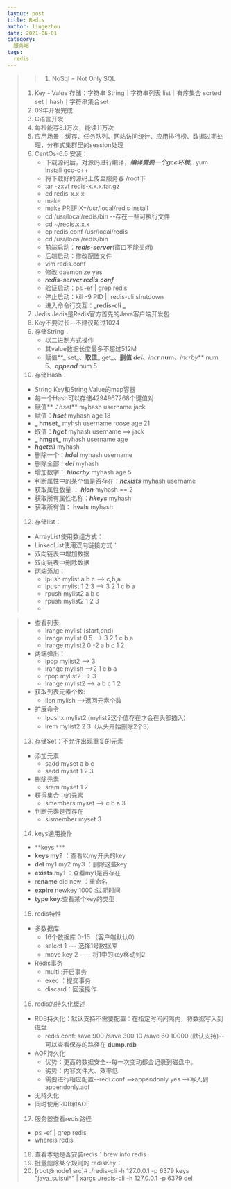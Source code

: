 ```yaml
---
layout: post
title: Redis
author: liugezhou
date: 2021-06-01
category: 
  服务端
tags: 
  redis
---
```

> > 1. NoSql = Not Only SQL
> 1. Key - Value 存储：字符串 String｜字符串列表 list｜有序集合 sorted set｜hash｜字符串集合set
> 1. 09年开发完成
> 1. C语言开发
> 1. 每秒能写8.1万次，能读11万次
> 1. 应用场景：缓存、任务队列、网站访问统计、应用排行榜、数据过期处理，分布式集群里的session处理
> 1. CentOs-6.5 安装：
>    - 下载源码后，对源码进行编译，_**编译需要一个gcc环境**_。yum install gcc-c++
>    - 将下载好的源码上传至服务器 /root下
>    - tar -zxvf redis-x.x.x.tar.gz
>    - cd  redis-x.x.x
>    - make
>    - make PREFIX=/usr/local/redis install
>    - cd /usr/local/redis/bin --存在一些可执行文件
>    - cd ~/redis.x.x.x
>    - cp redis.conf /usr/local/redis
>    - cd /usr/local/redis/bin
>    - 前端启动：_**redis-server**_(窗口不能关闭)
>    - 后端启动：修改配置文件
>    - vim redis.conf
>    - 修改 daemonize yes
>    - **_redis-server redis.conf_**
>    - 验证启动：ps -ef | grep redis
>    - 停止启动：kill -9 PID  ||  redis-cli shutdown
>    - 进入命令行交互：**_redis-cli _**
> 8. Jedis:Jedis是Redis官方首先的Java客户端开发包
> 8. Key不要过长--不建议超过1024
> 8. 存储String：
>    - 以二进制方式操作
>    - 其value数据长度最多不超过512M
>    - 赋值**_ set_**、取值**_ get_**、删值 _**del**_、**_inc_**r num、**_incrby_** num 5、**_append_** num 5
> 11. 存储Hash：
>    - String Key和String Value的map容器
>    - 每一个Hash可以存储4294967268个键值对
>    - 赋值**_：hset_** myhash username jack
>    - 赋值：**_hset_** myhash age 18
>    - **_        hmset_** myhsh username roose age 21
>    - 取值：**_hget_** myhash username ==> jack
>    - **_ hmget_** myhash username age
>    - **_hgetall_** myhash
>    - 删除一个：**_hdel_** myhash username
>    - 删除全部：**_del_** myhash
>    - 增加数字： _**hincrby**_ myhash age  5
>    - 判断属性中的某个值是否存在：**_hexists_** myhash username
>    - 获取属性数量 ： **_hlen_** myhash == 2
>    - 获取所有属性名称：**_hkeys_** myhash
>    - 获取所有值： **hvals** myhash
> 12. 存储list：
>    - ArrayList使用数组方式：
>    - LinkedList使用双向链接方式：
>    - 双向链表中增加数据
>    - 双向链表中删除数据
>    - 两端添加：
>       - lpush mylist a b c --> c,b,a
>       - lpush mylist 1 2 3 --> 3 2 1 c b a
>       - rpush mylist2 a b c
>       - rpush mylist2 1 2 3 
>       - 

>    - 查看列表: 
>       - lrange mylist  (start,end)
>       - lrange mylist 0 5 --> 3 2 1 c b a
>       - lrange mylist2 0 -2 a b c 1 2
>    - 两端弹出：
>       - lpop mylist2 --> 3
>       - lrange mylish  -->2 1 c b a
>       - rpop mylist2 --> 3
>       - lrange mylist2 --> a b  c 1 2 
>    - 获取列表元素个数:
>       - llen mylish  -->返回元素个数
>    - 扩展命令
>       - lpushx mylist2 (mylist2这个值存在才会在头部插入)
>       - lrem mylist2 2 3（从头开始删除2个3）
> 13. 存储Set：不允许出现重复的元素
>    - 添加元素
>       - sadd myset a b c
>       - sadd myset  1 2 3
>    - 删除元素
>       - srem myset 1 2
>    - 获得集合中的元素
>       - smembers myset --> c b a 3
>    - 判断元素是否存在
>       - sismember myset 3
> 14. keys通用操作
>    - **keys ***
>    - **keys my?**  ：查看以my开头的key
>    - **del** my1 my2 my3 ：删除这些key
>    - **exists** my1   ：查看my1是否存在
>    - r**ename** old new ：重命名
>    - **expire** newkey 1000 :过期时间
>    - **type key**:查看某个key的类型
> 15. redis特性
>    - 多数据库
>       - 16个数据库 0-15 （客户端默认0）
>       - select 1  --- 选择1号数据库
>       - move key 2 ---- 将1中的key移动到2
>    - Redis事务
>       - multi :开启事务
>       - exec ：提交事务
>       - discard：回滚操作
> 16. redis的持久化概述
>    - RDB持久化：默认支持不需要配置：在指定时间间隔内，将数据写入到磁盘
>       - redis.conf: save 900 /save 300 10 /save 60 10000 (默认支持)--可以查看保存的路径在 **dump.rdb**
>    - AOF持久化
>       - 优势：更高的数据安全--每一次变动都会记录到磁盘中。 
>       - 劣势：内容文件大、效率低
>       - 需要进行相应配置--redi.conf ==>appendonly yes -->写入到appendonly.aof 
>    - 无持久化
>    - 同时使用RDB和AOF
> 17. 服务器查看redis路径
> - ps -ef | grep redis
> - whereis  redis
> 18. 查看本地是否安装redis：brew info redis
> 18. 批量删除某个规则的 redisKey：
>    1. [root@node1 src]# ./redis-cli -h 127.0.0.1 -p 6379 keys "java_suisui*" | xargs ./redis-cli -h 127.0.0.1 -p 6379 del

